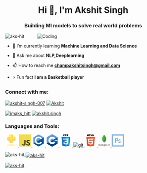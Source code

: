 
<h1 align="center">Hi 👋, I'm Akshit Singh</h1>
<h3 align="center">Building Ml models to solve real world problems</h3>
<img align="right" alt="Coding" width="400" src="https://cdn.dribbble.com/users/1162077/screenshots/3848914/programmer.gif">

<p align="left"> <img src="https://komarev.com/ghpvc/?username=aks-hit&label=Profile%20views&color=0e75b6&style=flat" alt="aks-hit" /> </p>

- 🌱 I’m currently learning **Machine Learning and Data Science**

- 💬 Ask me about **NLP,Deeplearning**

- 📫 How to reach me **champakshitsingh@gmail.com**

- ⚡ Fun fact **I am a Basketball player**

<h3 align="left">Connect with me:</h3>
<p align="left">
  <a href="https://www.linkedin.com/in/akshit-singh-007/" target="blank"><img align="center" src="https://raw.githubusercontent.com/rahuldkjain/github-profile-readme-generator/master/src/images/icons/Social/linked-in-alt.svg" alt="akshit-singh-007" height="30" width="40" /></a>
  <a href="https://www.kaggle.com/singhakshit" target="blank"><img align="center" src="https://raw.githubusercontent.com/rahuldkjain/github-profile-readme-generator/master/src/images/icons/Social/kaggle.svg" alt="Akshit" height="30" width="40" /></a>

<a href="https://www.instagram.com/imaks_hitt/" target="blank"><img align="center" src="https://raw.githubusercontent.com/rahuldkjain/github-profile-readme-generator/master/src/images/icons/Social/instagram.svg" alt="imaks_hitt" height="30" width="40" /></a>
  <a href="https://discord.gg/akshit.singh" target="blank"><img align="center" src="https://raw.githubusercontent.com/rahuldkjain/github-profile-readme-generator/master/src/images/icons/Social/discord.svg" alt="akshit.singh" height="30" width="40" /></a>
</p>

<h3 align="left">Languages and Tools:</h3>
<p align="left"> <a href="https://python.com" target="_blank" rel="noreferrer"> <img src="https://raw.githubusercontent.com/devicons/devicon/master/icons/python/python-plain-wordmark.svg" alt="python" width="40" height="40"/> </a> <a href="https://developer.mozilla.org/en-US/docs/Web/JavaScript" target="_blank" rel="noreferrer"> <img src="https://raw.githubusercontent.com/devicons/devicon/master/icons/javascript/javascript-original.svg" alt="javascript" width="40" height="40"/> <a href="https://www.cprogramming.com/" target="_blank" rel="noreferrer"> <img src="https://raw.githubusercontent.com/devicons/devicon/master/icons/c/c-original.svg" alt="c" width="40" height="40"/> </a> <a href="https://www.w3schools.com/cpp/" target="_blank" rel="noreferrer"> <img src="https://raw.githubusercontent.com/devicons/devicon/master/icons/cplusplus/cplusplus-original.svg" alt="cplusplus" width="40" height="40"/> </a> <a href="https://www.w3schools.com/css/" target="_blank" rel="noreferrer"> <img src="https://raw.githubusercontent.com/devicons/devicon/master/icons/css3/css3-original-wordmark.svg" alt="css3" width="40" height="40"/> </a> <a href="https://git-scm.com/" target="_blank" rel="noreferrer"> <img src="https://www.vectorlogo.zone/logos/git-scm/git-scm-icon.svg" alt="git" width="40" height="40"/> </a> <a href="https://www.w3.org/html/" target="_blank" rel="noreferrer"> <img src="https://raw.githubusercontent.com/devicons/devicon/master/icons/html5/html5-original-wordmark.svg" alt="html5" width="40" height="40"/> </a> <a href="https://www.mongodb.com/" target="_blank" rel="noreferrer"> <img src="https://raw.githubusercontent.com/devicons/devicon/master/icons/mongodb/mongodb-original-wordmark.svg" alt="mongodb" width="40" height="40"/> </a> <a href="https://www.photoshop.com/en" target="_blank" rel="noreferrer"> <img src="https://raw.githubusercontent.com/devicons/devicon/master/icons/photoshop/photoshop-line.svg" alt="photoshop" width="40" height="40"/> </p>

<p><img align="left" src="https://github-readme-stats.vercel.app/api/top-langs?username=aks-hit&show_icons=true&locale=en&layout=compact" alt="aks-hit" /></p>

<p>&nbsp;<img align="center" src="https://github-readme-stats.vercel.app/api?username=aks-hit&show_icons=true&locale=en" alt="aks-hit" /></p>

<p><img align="center" src="https://github-readme-streak-stats.herokuapp.com/?user=aks-hit&" alt="aks-hit" /></p>
